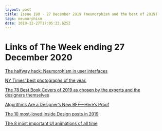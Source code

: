 ```yaml
---
layout: post
title: Issue 190 - 27 December 2019 (neumorphism and the best of 2019)
tags: neumorphism
date: 2019-12-27T17:05:22.625Z
---
```

# Links of The Week ending 27 December 2020

<a href="https://uxdesign.cc/neumorphism-in-user-interfaces-b47cef3bf3a6" title="The halfway hack: Neumorphism in user interfaces" alt="The halfway hack: Neumorphism in user interfaces" target="_blank">The halfway hack: Neumorphism in user interfaces</a>

<a href="https://www.nytimes.com/interactive/2019/world/year-in-pictures.html" title="NY Times’ best photographs of the year." alt="NY Times’ best photographs of the year." target="_blank">NY Times’ best photographs of the year.</a>

<a href="https://lithub.com/the-78-best-book-covers-of-2019/" title="The 78 Best Book Covers of 2019 as chosen by the experts and the designers themselves" alt="The 78 Best Book Covers of 2019 as chosen by the experts and the designers themselves" target="_blank">The 78 Best Book Covers of 2019 as chosen by the experts and the designers themselves</a>

<a href="https://eyeondesign.aiga.org/algorithms-are-a-designers-new-bff-heres-proof" title="Algorithms Are a Designer’s New BFF—Here’s Proof" alt="Algorithms Are a Designer’s New BFF—Here’s Proof" target="_blank">Algorithms Are a Designer’s New BFF—Here’s Proof</a>

<a href="https://www.invisionapp.com/inside-design/the-10-most-loved-insidedesign-posts-in-2019" title="The 10 most-loved Inside Design posts in 2019" alt="The 10 most-loved Inside Design posts in 2019" target="_blank">The 10 most-loved Inside Design posts in 2019</a>

<a href="https://www.invisionapp.com/inside-design/the-8-most-important-ui-animations-of-all-time/" title="The 8 most important UI animations of all time" alt="The 8 most important UI animations of all time" target="_blank">The 8 most important UI animations of all time</a>